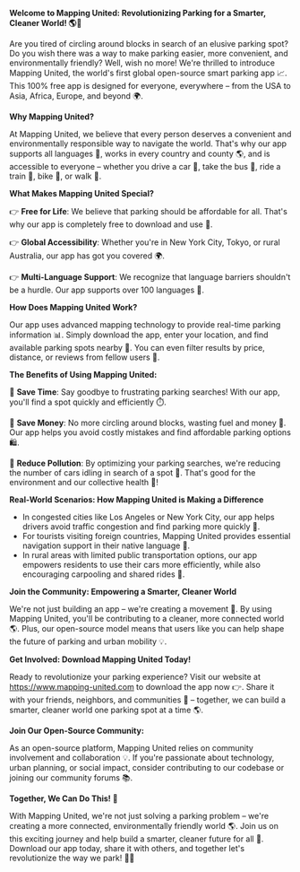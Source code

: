 **Welcome to Mapping United: Revolutionizing Parking for a Smarter, Cleaner World! 🌎🚗**

Are you tired of circling around blocks in search of an elusive parking spot? Do you wish there was a way to make parking easier, more convenient, and environmentally friendly? Well, wish no more! We're thrilled to introduce Mapping United, the world's first global open-source smart parking app 📈. This 100% free app is designed for everyone, everywhere – from the USA to Asia, Africa, Europe, and beyond 🌍.

**Why Mapping United?**

At Mapping United, we believe that every person deserves a convenient and environmentally responsible way to navigate the world. That's why our app supports all languages 🤝, works in every country and county 🌎, and is accessible to everyone – whether you drive a car 🚗, take the bus 🚌, ride a train 🚂, bike 🚴, or walk 👣.

**What Makes Mapping United Special?**

👉 **Free for Life**: We believe that parking should be affordable for all. That's why our app is completely free to download and use 🎁.

👉 **Global Accessibility**: Whether you're in New York City, Tokyo, or rural Australia, our app has got you covered 🌍.

👉 **Multi-Language Support**: We recognize that language barriers shouldn't be a hurdle. Our app supports over 100 languages 🤝.

**How Does Mapping United Work?**

Our app uses advanced mapping technology to provide real-time parking information 📊. Simply download the app, enter your location, and find available parking spots nearby 📍. You can even filter results by price, distance, or reviews from fellow users 👥.

**The Benefits of Using Mapping United:**

🌟 **Save Time**: Say goodbye to frustrating parking searches! With our app, you'll find a spot quickly and efficiently ⏱️.

🤑 **Save Money**: No more circling around blocks, wasting fuel and money 💸. Our app helps you avoid costly mistakes and find affordable parking options 🛍️.

🌿 **Reduce Pollution**: By optimizing your parking searches, we're reducing the number of cars idling in search of a spot 🚮. That's good for the environment and our collective health 🌿!

**Real-World Scenarios: How Mapping United is Making a Difference**

* In congested cities like Los Angeles or New York City, our app helps drivers avoid traffic congestion and find parking more quickly 🚗.
* For tourists visiting foreign countries, Mapping United provides essential navigation support in their native language 🌟.
* In rural areas with limited public transportation options, our app empowers residents to use their cars more efficiently, while also encouraging carpooling and shared rides 🚗.

**Join the Community: Empowering a Smarter, Cleaner World**

We're not just building an app – we're creating a movement 🌟. By using Mapping United, you'll be contributing to a cleaner, more connected world 🌎. Plus, our open-source model means that users like you can help shape the future of parking and urban mobility 💡.

**Get Involved: Download Mapping United Today!**

Ready to revolutionize your parking experience? Visit our website at https://www.mapping-united.com to download the app now 👉. Share it with your friends, neighbors, and communities 🤝 – together, we can build a smarter, cleaner world one parking spot at a time 🌎.

**Join Our Open-Source Community:**

As an open-source platform, Mapping United relies on community involvement and collaboration 💡. If you're passionate about technology, urban planning, or social impact, consider contributing to our codebase or joining our community forums 📚.

**Together, We Can Do This! 🌟**

With Mapping United, we're not just solving a parking problem – we're creating a more connected, environmentally friendly world 🌎. Join us on this exciting journey and help build a smarter, cleaner future for all 🌟. Download our app today, share it with others, and together let's revolutionize the way we park! 🚗💪